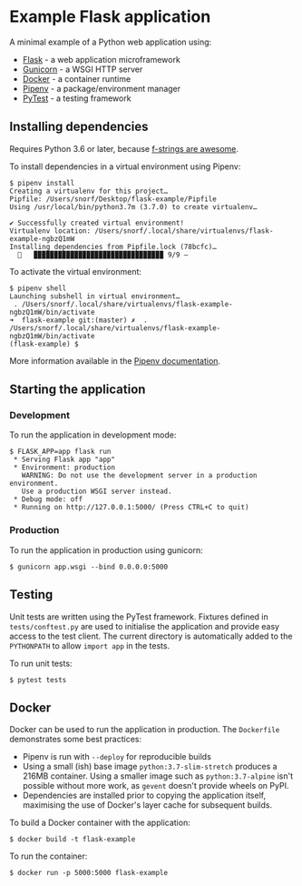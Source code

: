 # Example Flask application

A minimal example of a Python web application using:

  * [Flask](http://flask.pocoo.org/) - a web application microframework
  * [Gunicorn](https://gunicorn.org/) -  a WSGI HTTP server
  * [Docker](https://www.docker.com/) - a container runtime
  * [Pipenv](https://pipenv.readthedocs.io/en/latest/) - a package/environment manager
  * [PyTest](https://docs.pytest.org/en/latest/) - a testing framework

## Installing dependencies

Requires Python 3.6 or later, because [f-strings are awesome](https://www.python.org/dev/peps/pep-0498/).

To install dependencies in a virtual environment using Pipenv:

```
$ pipenv install      
Creating a virtualenv for this project…
Pipfile: /Users/snorf/Desktop/flask-example/Pipfile
Using /usr/local/bin/python3.7m (3.7.0) to create virtualenv…

✔ Successfully created virtual environment! 
Virtualenv location: /Users/snorf/.local/share/virtualenvs/flask-example-ngbzQ1mW
Installing dependencies from Pipfile.lock (78bcfc)…
  🐍   ▉▉▉▉▉▉▉▉▉▉▉▉▉▉▉▉▉▉▉▉▉▉▉▉▉▉▉▉▉▉▉▉ 9/9 —
```

To activate the virtual environment:

```
$ pipenv shell
Launching subshell in virtual environment…
 . /Users/snorf/.local/share/virtualenvs/flask-example-ngbzQ1mW/bin/activate
➜  flask-example git:(master) ✗  . /Users/snorf/.local/share/virtualenvs/flask-example-ngbzQ1mW/bin/activate
(flask-example) $
```

More information available in the [Pipenv documentation](https://pipenv.readthedocs.io/en/latest/).

## Starting the application

### Development

To run the application in development mode:

```
$ FLASK_APP=app flask run
 * Serving Flask app "app"
 * Environment: production
   WARNING: Do not use the development server in a production environment.
   Use a production WSGI server instead.
 * Debug mode: off
 * Running on http://127.0.0.1:5000/ (Press CTRL+C to quit)
```

### Production

To run the application in production using gunicorn:

```
$ gunicorn app.wsgi --bind 0.0.0.0:5000
```

## Testing

Unit tests are written using the PyTest framework. Fixtures defined in `tests/conftest.py` are used to initialise the application and provide easy access to the test client. The current directory is automatically added to the `PYTHONPATH` to allow `import app` in the tests.

To run unit tests:

```
$ pytest tests
```

## Docker

Docker can be used to run the application in production. The `Dockerfile` demonstrates some best practices:

  * Pipenv is run with `--deploy` for reproducible builds
  * Using a small (ish) base image `python:3.7-slim-stretch` produces a 216MB container. Using a smaller image such as `python:3.7-alpine` isn't possible without more work, as `gevent` doesn't provide wheels on PyPI.
  * Dependencies are installed prior to copying the application itself, maximising the use of Docker's layer cache for subsequent builds.

To build a Docker container with the application:

```
$ docker build -t flask-example
```

To run the container:

```
$ docker run -p 5000:5000 flask-example
```